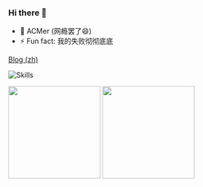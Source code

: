 ### Hi there 👋

- 🎈 ACMer (网瘾罢了😄)
- ⚡ Fun fact: 我的失败彻彻底底

[Blog (zh)](https://anak1st.github.io/blog)

![Skills](https://skillicons.dev/icons?i=github,c,cpp,cs,html,js,ts,css,py,md,bash,git,linux,vscode,electron,nodejs,react,vue,rust,wasm&perline=14)

<picture>
<source 
  srcset="https://github-readme-stats.vercel.app/api?username=anak1st&show_icons=true&theme=calm"
  media="(prefers-color-scheme: dark)"
/>
<source
  srcset="https://github-readme-stats.vercel.app/api?username=anak1st&show_icons=true"
  media="(prefers-color-scheme: light), (prefers-color-scheme: no-preference)"
/>
<img src="https://github-readme-stats.vercel.app/api?username=anak1st&show_icons=true" height="185px" />
</picture>

<picture>
<source 
  srcset="https://github-readme-stats.vercel.app/api/top-langs/?username=anak1st&layout=compact&langs_count=8&theme=calm"
  media="(prefers-color-scheme: dark)"
/>
<source
  srcset="https://github-readme-stats.vercel.app/api/top-langs/?username=anak1st&layout=compact&langs_count=8"
  media="(prefers-color-scheme: light), (prefers-color-scheme: no-preference)"
/>
<img src="https://github-readme-stats.vercel.app/api/top-langs/?username=anak1st&layout=compact&langs_count=8" height="185px" />
</picture>
